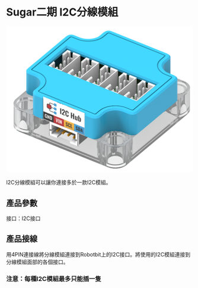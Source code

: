 # Sugar二期 I2C分線模組

![](./images/i2chub_render.png)

I2C分線模組可以讓你連接多於一款I2C模組。

## 產品參數

接口：I2C接口

## 產品接線

用4PIN連接線將分線模組連接到Robotbit上的I2C接口。將使用的I2C模組連接到分線模組面部的各個接口。

### 注意：每種I2C模組最多只能插一隻